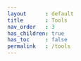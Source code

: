 ```yaml
---
layout      : default
title       : Tools
nav_order   : 3
has_children: true
has_toc     : false
permalink   : /tools
---
```

